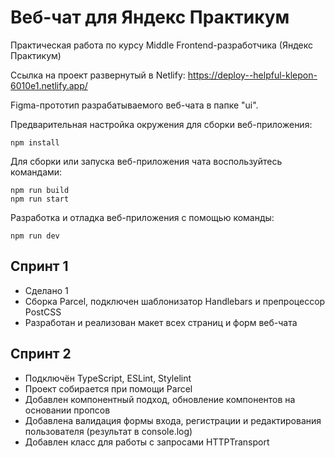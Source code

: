 # Веб-чат для Яндекс Практикум
Практическая работа по курсу Middle Frontend-разработчика (Яндекс Практикум)

Ссылка на проект развернутый в Netlify:
https://deploy--helpful-klepon-6010e1.netlify.app/

Figma-прототип разрабатываемого веб-чата в папке "ui".

Предварительная настройка окружения для сборки веб-приложения:
```
npm install
```
Для сборки или запуска веб-приложения чата воспользуйтесь командами:
```
npm run build
npm run start
```
Разработка и отладка веб-приложения с помощью команды:
```
npm run dev
```

## Спринт 1
- Сделано 1
- Сборка Parcel, подключен шаблонизатор Handlebars и препроцессор PostCSS
- Разработан и реализован макет всех страниц и форм веб-чата

## Спринт 2
- Подключён TypeScript, ESLint, Stylelint
- Проект собирается при помощи Parcel
- Добавлен компонентный подход, обновление компонентов на основании пропсов
- Добавлена валидация формы входа, регистрации и редактирования пользователя (результат в console.log)
- Добавлен класс для работы с запросами HTTPTransport

